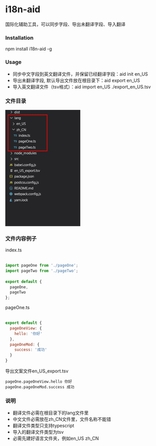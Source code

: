 # i18n-aid

国际化辅助工具，可以同步字段、导出未翻译字段、导入翻译

### Installation

npm install i18n-aid -g

### Usage

* 同步中文字段到英文翻译文件，并保留已经翻译字段：aid init en_US
* 导出未翻译字段, 默认导出文件放在根目录下：aid export en_US
* 导入英文翻译文件（tsv格式）：aid import en_US ./export_en_US.tsv

### 文件目录

![文件目录](https://github.com/HoseaLE/image/raw/master/i18n-aid-cate.jpg)

### 文件内容例子

index.ts

```javascript

import pageOne from './pageOne';
import pageTwo from './pageTwo';

export default {
  pageOne,
  pageTwo
};

```

pageOne.ts

```javascript

export default {
  pageOneView: {
    hello: '你好'
  },
  pageOneMod: {
    success: '成功'
  }
}

```

导出文案文件en_US_export.tsv
	
	pageOne.pageOneView.hello 你好
	pageOne.pageOneMod.success 成功

### 说明
*  翻译文件必需在根目录下的lang文件里
*  中文文件必需放在zh_CN文件里，文件名称不能错
*  翻译文件类型只支持typescript
*  导入的翻译文件类型为tsv
*  必需先建好语言文件夹，例如en_US zh_CN
